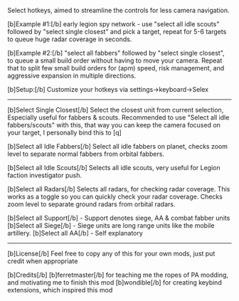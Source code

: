 
Select hotkeys, aimed to streamline the controls for less camera navigation.

[b]Example #1:[/b] early legion spy network - use "select all idle scouts" followed by "select single closest" and pick a target, repeat for 5-6 targets to queue huge radar coverage in seconds.

[b]Example #2:[/b] "select all fabbers" followed by "select single closest", to queue a small build order without having to move your camera.
Repeat that to split few small build orders for (apm) speed, risk management, and aggressive expansion in multiple directions.

[b]Setup:[/b] Customize your hotkeys via settings->keyboard->Selex

----------------------

[b]Select Single Closest[/b]
Select the closest unit from current selection, Especially useful for fabbers & scouts.
Recommended to use "Select all idle fabbers/scouts" with this, that way you can keep the camera focused on your target, I personally bind this to [q]

[b]Select all Idle Fabbers[/b]
Select all idle fabbers on planet, checks zoom level to separate normal fabbers from orbital fabbers.

[b]Select all Idle Scouts[/b]
Selects all idle scouts, very useful for Legion faction investigator push.

[b]Select all Radars[/b]
Selects all radars, for checking radar coverage. This works as a toggle so you can quickly check your radar coverage.
Checks zoom level to separate ground radars from orbital radars.

[b]Select all Support[/b] - Support denotes siege, AA & combat fabber units
[b]Select all Siege[/b] - Siege units are long range units like the mobile artillery.
[b]Select all AA[/b] - Self explanatory

----------------------

[b]License[/b]
Feel free to copy any of this for your own mods, just put credit when appropriate

[b]Credits[/b]
[b]ferretmaster[/b] for teaching me the ropes of PA modding, and motivating me to finish this mod
[b]wondible[/b] for creating keybind extensions, which inspired this mod